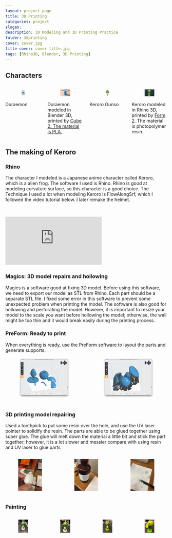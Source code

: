 ```yaml
---
layout: project-page
title: 3D Printing
categories: project
slogan: 
description: 3D Modeling and 3D Printing Practice
folder: 3dprinting
cover: cover.jpg
title-cover: cover-title.jpg
tags: [Rhino3D, Blender, 3D Printing]
---
```

<h2>Characters</h2>
<div class="columns box">
    <div class="column">
        <figure class="image">
            <img src="/assets/images/projects/3dprinting/doraemon.png">
        </figure>
        <p class="has-text-centered">Doraemon</p>
    </div>
    <div class="column">
        <figure class="image">
            <img src="/assets/images/projects/3dprinting/dora_3.jpg">
        </figure>
        <p class="has-text-centered">Doraemon modeled in Blender 3D, printed by <a href="https://www.3dsystems.com/shop/support/cube2/videos">Cube 2. The material is PLA.</a></p>
    </div>
    <div class="column">
        <figure class="image">
            <img src="/assets/images/projects/3dprinting/keroro1.png">
        </figure>
        <p class="has-text-centered">Keroro Gunso</p>
    </div>
    <div class="column">
        <figure class="image">
            <img src="/assets/images/projects/3dprinting/kero_result.jpg">
        </figure>
        <p class="has-text-centered">Keroro modeled in Rhino 3D, printed by <a href="https://formlabs.com/3d-printers/form-2/?utm_content=main-nav">Form 2</a>. The material is photopolymer resin.</p>
    </div>
</div>
<h2>The making of Keroro</h2>
<h3>Rhino</h3>
The character I modeled is a Japanese anime character called Keroro, which is a alien frog. The software I used is Rhino. Rhino is good at modeling curvature surface, so this character is a good choice. The Technique I used a lot when modeling Keroro is FlowAlongSrf, which I followed the video tutorial below. I later remake the helmet.

<div class="columns is-multiline">
    <div class="column is-one-quarter">
        <figure class="image">
            <img src="/assets/images/projects/3dprinting/modeling1.png">
        </figure>
    </div>
    <div class="column is-one-quarter">
        <figure class="image">
            <img src="/assets/images/projects/3dprinting/modeling2.png">
        </figure>
    </div>
    <div class="column is-one-quarter">
        <figure class="image">
            <img src="/assets/images/projects/3dprinting/modeling4.png">
        </figure>
    </div>
    <div class="column is-one-quarter">
        <figure class="image">
            <img src="/assets/images/projects/3dprinting/modeling6.png">
        </figure>
    </div>
    <div class="column is-one-quarter">
        <figure class="image">
            <img src="/assets/images/projects/3dprinting/joint1.png">
        </figure>
    </div>
    <div class="column is-one-quarter">
        <figure class="image">
            <img src="/assets/images/projects/3dprinting/joint4.png">
        </figure>
    </div>
    <div class="column is-one-quarter">
        <figure class="image">
            <img src="/assets/images/projects/3dprinting/remake1.png">
        </figure>
    </div>
    <div class="column is-one-quarter">
        <figure class="image">
            <img src="/assets/images/projects/3dprinting/remake2.png">
        </figure>
    </div>
</div>

<div class="columns">
    <div class="column">
        <div class="video-container">
            <iframe src="https://www.youtube.com/embed/jFtG5Zkq1BI" frameborder="0" webkitallowfullscreen mozallowfullscreen allowfullscreen></iframe>
        </div>
    </div>
</div>

<h3>Magics: 3D model repairs and hollowing</h3>
<p>Magics is a software good at fixing 3D model. Before using this software, we need to export our model as STL from Rhino. Each part should be a separate STL file. I fixed some error in this software to prevent some unexpected problem when printing the model. The software is also good for hollowing and perforating the model. However, it is important to resize your model to the scale you want before hollowing the model; otherwise, the wall might be too thin and it would break easily during the printing process.</p>
<h3>PreForm: Ready to print</h3>
When everything is ready, use the PreForm software to layout the parts and generate supports.
<div class="columns is-multiline">
    <div class="column is-half">
        <figure class="image">
            <img src="/assets/images/projects/3dprinting/preform1.png">
        </figure>
    </div>
    <div class="column is-half">
        <figure class="image">
            <img src="/assets/images/projects/3dprinting/preform2.png">
        </figure>
    </div>
</div>


<h3>3D printing model repairing</h3>
<p>Used a toothpick to put some resin over the hole, and use the UV laser pointer to solidify the resin. The parts are able to be glued together using super glue. The glue will melt down the material a little bit and stick the part together; however, it is a lot slower and messier compare with using resin and UV laser to glue parts</p>
<div class="columns">
    <div class="column">
        <figure class="image">
            <img src="/assets/images/projects/3dprinting/repairing1.jpg">
        </figure>
    </div>
    <div class="column">
        <figure class="image">
            <img src="/assets/images/projects/3dprinting/repairing2.jpg">
        </figure>
    </div>
    <div class="column">
        <figure class="image">
            <img src="/assets/images/projects/3dprinting/repairing3.jpg">
        </figure>
    </div>
</div>
<h3>Painting</h3>
<div class="columns">
    <div class="column">
        <figure class="image">
            <img src="/assets/images/projects/3dprinting/result1.jpg" />
        </figure>
    </div>
    <div class="column">
        <figure class="image">
            <img src="/assets/images/projects/3dprinting/result2.jpg" />
        </figure>
    </div>
    <div class="column">
        <figure class="image">
            <img src="/assets/images/projects/3dprinting/result3.jpg" />
        </figure>
    </div>
    <div class="column">
        <figure class="image">
            <img src="/assets/images/projects/3dprinting/result4.jpg" />
        </figure>
    </div>
</div>
